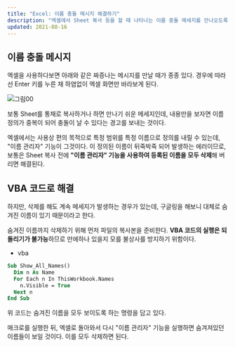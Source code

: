 ```yaml
---
title: "Excel: 이름 충돌 메시지 해결하기"
description: "엑셀에서 Sheet 복사 등을 할 때 나타나는 이름 충돌 메세지를 안나오도록 VBA 로 해결하는 방법"
updated: 2021-08-16
---
```


## 이름 충돌 메시지

엑셀을 사용하다보면 아래와 같은 짜증나는 메시지를 만날 때가 종종 있다. 경우에 따라선 Enter 키를 누른 채 하염없이 엑셀 화면만 바라보게 된다.

![그림00](/img/msoffice/tips/tips-0060.png)

보통 Sheet를 통채로 복사하거나 하면 만나기 쉬운 메세지인데, 내용만을 보자면 이름 정의가 중복이 되어 충돌이 날 수 있다는 경고를 보내는 것이다.

엑셀에서는 사용상 편의 목적으로 특정 범위를 특정 이름으로 정의를 내릴 수 있는데, "이름 관리자" 기능이 그것이다. 이 정의된 이름이 뒤죽박죽 되어 발생하는 에러이므로, 보통은 Sheet 복사 전에 **"이름 관리자" 기능을 사용하여 등록된 이름을 모두 삭제**해 버리면 해결된다.

## VBA 코드로 해결

하지만, 삭제를 해도 계속 메세지가 발생하는 경우가 있는데, 구글링을 해보니 대체로 숨겨진 이름이 있기 때문이라고 한다.

숨겨진 이름까지 삭제하기 위해 먼저 파일의 복사본을 준비한다. **VBA 코드의 실행은 되돌리기가 불가능**하므로 만에하나 있을지 모를 불상사를 방지하기 위함이다.

- vba
```vb
Sub Show_All_Names()
  Dim n As Name
  For Each n In ThisWorkbook.Names
    n.Visible = True
  Next n
End Sub
```

위 코드는 숨겨진 이름을 모두 보이도록 하는 명령을 담고 있다.

매크로를 실행한 뒤, 엑셀로 돌아와서 다시 "이름 관리자" 기능을 실행하면 숨겨져있던 이름들이 보일 것이다. 이를 모두 삭제하면 된다.